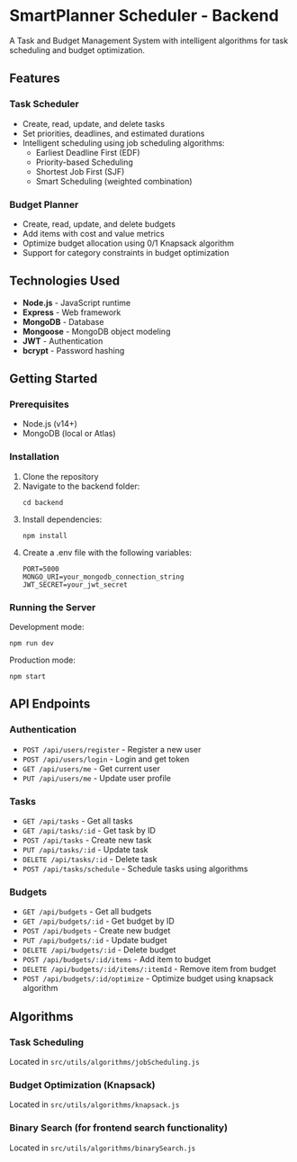 # SmartPlanner Scheduler - Backend

A Task and Budget Management System with intelligent algorithms for task scheduling and budget optimization.

## Features

### Task Scheduler
- Create, read, update, and delete tasks
- Set priorities, deadlines, and estimated durations
- Intelligent scheduling using job scheduling algorithms:
  - Earliest Deadline First (EDF)
  - Priority-based Scheduling
  - Shortest Job First (SJF)
  - Smart Scheduling (weighted combination)

### Budget Planner
- Create, read, update, and delete budgets
- Add items with cost and value metrics
- Optimize budget allocation using 0/1 Knapsack algorithm
- Support for category constraints in budget optimization

## Technologies Used

- **Node.js** - JavaScript runtime
- **Express** - Web framework
- **MongoDB** - Database
- **Mongoose** - MongoDB object modeling
- **JWT** - Authentication
- **bcrypt** - Password hashing

## Getting Started

### Prerequisites

- Node.js (v14+)
- MongoDB (local or Atlas)

### Installation

1. Clone the repository
2. Navigate to the backend folder:
   ```
   cd backend
   ```
3. Install dependencies:
   ```
   npm install
   ```
4. Create a .env file with the following variables:
   ```
   PORT=5000
   MONGO_URI=your_mongodb_connection_string
   JWT_SECRET=your_jwt_secret
   ```

### Running the Server

Development mode:
```
npm run dev
```

Production mode:
```
npm start
```

## API Endpoints

### Authentication
- `POST /api/users/register` - Register a new user
- `POST /api/users/login` - Login and get token
- `GET /api/users/me` - Get current user
- `PUT /api/users/me` - Update user profile

### Tasks
- `GET /api/tasks` - Get all tasks
- `GET /api/tasks/:id` - Get task by ID
- `POST /api/tasks` - Create new task
- `PUT /api/tasks/:id` - Update task
- `DELETE /api/tasks/:id` - Delete task
- `POST /api/tasks/schedule` - Schedule tasks using algorithms

### Budgets
- `GET /api/budgets` - Get all budgets
- `GET /api/budgets/:id` - Get budget by ID
- `POST /api/budgets` - Create new budget
- `PUT /api/budgets/:id` - Update budget
- `DELETE /api/budgets/:id` - Delete budget
- `POST /api/budgets/:id/items` - Add item to budget
- `DELETE /api/budgets/:id/items/:itemId` - Remove item from budget
- `POST /api/budgets/:id/optimize` - Optimize budget using knapsack algorithm

## Algorithms

### Task Scheduling
Located in `src/utils/algorithms/jobScheduling.js`

### Budget Optimization (Knapsack)
Located in `src/utils/algorithms/knapsack.js`

### Binary Search (for frontend search functionality)
Located in `src/utils/algorithms/binarySearch.js` 